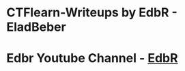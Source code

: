 # CTFlearn-Writeups by EdbR - EladBeber 
# Edbr Youtube Channel - [EdbR](https://www.youtube.com/channel/UCoD5lhTM5qtEKiFkhsDECkQ?view_as=subscriber)

